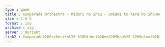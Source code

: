 ```yaml
---
type : game
title : Gunparade Orchestra - Midori no Shou - Ookami to Kare no Shounen (Japan)
size : 1.0 G
format : iso
archive : zip
server : myrient
link2 : Gunparade%20Orchestra%20-%20Midori%20no%20Shou%20-%20Ookami%20to%20Kare%20no%20Shounen%20%28Japan%29
---
```

